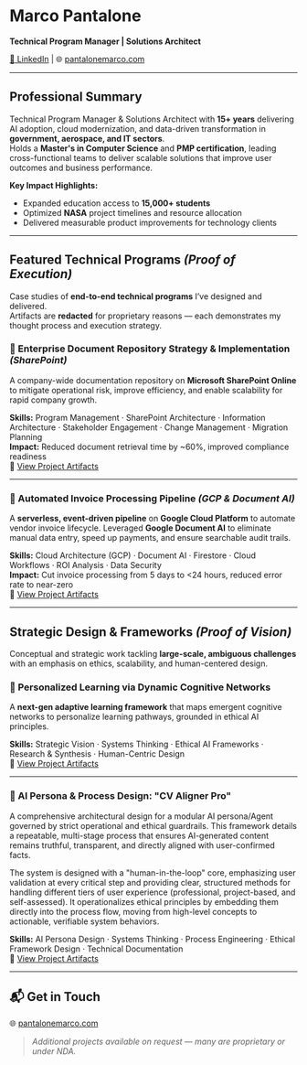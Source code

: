 # Marco Pantalone  
**Technical Program Manager | Solutions Architect**  

[🔗 LinkedIn](https://www.linkedin.com/in/pantalonemarco) | 🌐 [pantalonemarco.com](https://www.pantalonemarco.com)  

---

##  Professional Summary
Technical Program Manager & Solutions Architect with **15+ years** delivering AI adoption, cloud modernization, and data-driven transformation in **government, aerospace, and IT sectors**.  
Holds a **Master's in Computer Science** and **PMP certification**, leading cross-functional teams to deliver scalable solutions that improve user outcomes and business performance.

**Key Impact Highlights:**
- Expanded education access to **15,000+ students**
- Optimized **NASA** project timelines and resource allocation
- Delivered measurable product improvements for technology clients

---

##  Featured Technical Programs *(Proof of Execution)*

Case studies of **end-to-end technical programs** I’ve designed and delivered.  
Artifacts are **redacted** for proprietary reasons — each demonstrates my thought process and execution strategy.

### 📂 Enterprise Document Repository Strategy & Implementation *(SharePoint)*
A company-wide documentation repository on **Microsoft SharePoint Online** to mitigate operational risk, improve efficiency, and enable scalability for rapid company growth.  

**Skills:** Program Management · SharePoint Architecture · Information Architecture · Stakeholder Engagement · Change Management · Migration Planning  
**Impact:** Reduced document retrieval time by ~60%, improved compliance readiness  
📄 [View Project Artifacts](https://github.com/Sleippnir/sharepoint-repository-project)

---

### 🧾 Automated Invoice Processing Pipeline *(GCP & Document AI)*
A **serverless, event-driven pipeline** on **Google Cloud Platform** to automate vendor invoice lifecycle. Leveraged **Google Document AI** to eliminate manual data entry, speed up payments, and ensure searchable audit trails.  

**Skills:** Cloud Architecture (GCP) · Document AI · Firestore · Cloud Workflows · ROI Analysis · Data Security  
**Impact:** Cut invoice processing from 5 days to <24 hours, reduced error rate to near-zero  
📄 [View Project Artifacts](./gcp-invoice-pipeline/)  

---

##  Strategic Design & Frameworks *(Proof of Vision)*

Conceptual and strategic work tackling **large-scale, ambiguous challenges** with an emphasis on ethics, scalability, and human-centered design.

### 🧠 Personalized Learning via Dynamic Cognitive Networks
A **next-gen adaptive learning framework** that maps emergent cognitive networks to personalize learning pathways, grounded in ethical AI principles.  

**Skills:** Strategic Vision · Systems Thinking · Ethical AI Frameworks · Research & Synthesis · Human-Centric Design  
📄 [View Project Artifacts](./cognitive-networks-framework/)  

---

### 🤖 AI Persona & Process Design: "CV Aligner Pro"
A comprehensive architectural design for a modular AI persona/Agent governed by strict operational and ethical guardrails. This framework details a repeatable, multi-stage process that ensures AI-generated content remains truthful, transparent, and directly aligned with user-confirmed facts.

The system is designed with a "human-in-the-loop" core, emphasizing user validation at every critical step and providing clear, structured methods for handling different tiers of user experience (professional, project-based, and self-assessed). It operationalizes ethical principles by embedding them directly into the process flow, moving from high-level concepts to actionable, verifiable system behaviors.

**Skills:** AI Persona Design · Systems Thinking · Process Engineering · Ethical Framework Design · Technical Documentation  
📄 [View Project Artifacts](./cv-aligner-pro-design/)

---

## 📬 Get in Touch
🌐 [pantalonemarco.com](https://www.pantalonemarco.com)  

> *Additional projects available on request — many are proprietary or under NDA.*
